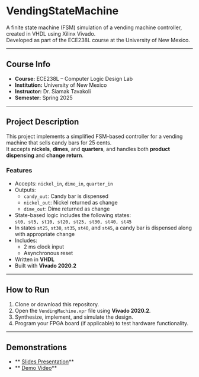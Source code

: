 # VendingStateMachine

A finite state machine (FSM) simulation of a vending machine controller, created in VHDL using Xilinx Vivado.  
Developed as part of the ECE238L course at the University of New Mexico.

---

## Course Info

- **Course:** ECE238L – Computer Logic Design Lab  
- **Institution:** University of New Mexico  
- **Instructor:** Dr. Siamak Tavakoli  
- **Semester:** Spring 2025

---

## Project Description

This project implements a simplified FSM-based controller for a vending machine that sells candy bars for 25 cents.  
It accepts **nickels**, **dimes**, and **quarters**, and handles both **product dispensing** and **change return**.

### Features

- Accepts: `nickel_in`, `dime_in`, `quarter_in`
- Outputs:  
  - `candy_out`: Candy bar is dispensed  
  - `nickel_out`: Nickel returned as change  
  - `dime_out`: Dime returned as change  
- State-based logic includes the following states:  
  `st0, st5, st10, st20, st25, st30, st40, st45`
- In states `st25`, `st30`, `st35`, `st40`, and `st45`, a candy bar is dispensed along with appropriate change
- Includes:
  - 2 ms clock input
  - Asynchronous reset
- Written in **VHDL**
- Built with **Vivado 2020.2**

---

## How to Run

1. Clone or download this repository.
2. Open the `VendingMachine.xpr` file using **Vivado 2020.2**.
3. Synthesize, implement, and simulate the design.
4. Program your FPGA board (if applicable) to test hardware functionality.

---

## Demonstrations

- ** [Slides Presentation](https://docs.google.com/presentation/d/160RVL8m7Wzv7XOxNfjxDkiPdNg1fDX_sbmdaGZ528s0/edit?usp=sharing)**
- ** [Demo Video](https://photos.app.goo.gl/uMSAQjsASWjJdFGf8)**
